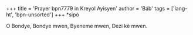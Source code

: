 +++
title = 'Prayer bpn7779 in Kreyol Ayisyen'
author = 'Báb'
tags = ['lang-ht', 'bpn-unsorted']
+++
*sipò

O Bondye, Bondye mwen, Byeneme mwen, Dezi kè mwen.
